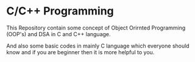 # C/C++ Programming

This Repository contain some concept of Object Orirnted Programming (OOP's) and DSA in C and C++ language.

And also some basic codes in mainly C language which everyone should know and if you are beginner then it is more helpful to you.

